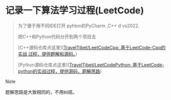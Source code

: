 # 记录一下算法学习过程(LeetCode)


> 为了便于用不同IDE打开 pyhton的PyCharm ,C++ d vs2022.
>
> 把C++和Python代码分开到两个项目去
>
> [C++源码仓库点这里]([TravelTibet/LeetCodeCpp: 基于LeetCode-Cpp的 实战 过程，提供题解和源码。](https://github.com/TravelTibet/LeetCodeCpp))
>
> [Python源码仓库点这里]([TravelTibet/LeetCodePython: 基于LeetCode-python的实战过程，提供源码，题解思路](https://github.com/TravelTibet/LeetCodePython))

> [!NOTE]
>
> 题解思路是大致相同的，不用纠结。

